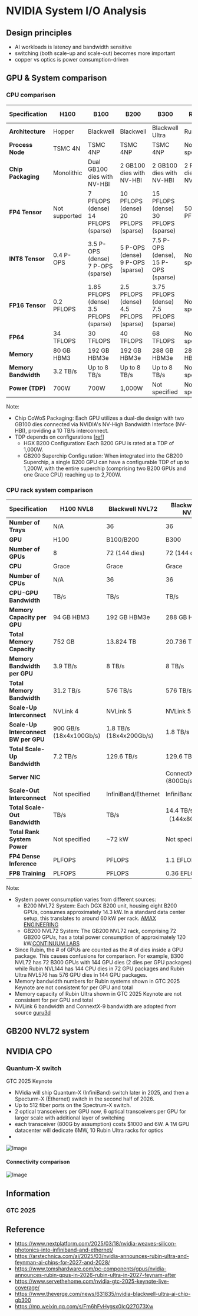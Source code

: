 # NVIDIA System I/O Analysis

## Design principles
- AI workloads is latency and bandwidth sensitive
- switching (both scale-up and scale-out) becomes more important
- copper vs optics is power consumption-driven


## GPU & System comparison

### CPU comparison

| Specification                  | H100          | B100                                 | B200                                 | B300                                 | Rubin         | Rubin Ultra    |
|----------------------|---------------|--------------------------------------|--------------------------------------|--------------------------------------|---------------|---------------|
| **Architecture**     | Hopper        | Blackwell                            | Blackwell                            | Blackwell Ultra                      | Rubin         | Rubin Ultra    |
| **Process Node**     | TSMC 4N       | TSMC 4NP                             | TSMC 4NP                             | TSMC 4NP                             | Not specified | Not specified |
| **Chip Packaging**   | Monolithic    | Dual GB100 dies with NV-HBI          | 2 GB100 dies with NV-HBI             | 2 GB100 dies with NV-HBI             | 2 Rubin dies with NV-HBI | 4 Rubin dies with NV-HBI  |
| **FP4 Tensor**       | Not supported | 7 PFLOPS (dense) <br> 14 PFLOPS (sparse) | 10 PFLOPS (dense) <br> 20 PFLOPS (sparse) | 15 PFLOPS (dense) <br> 30 PFLOPS (sparse) | 50 PFLOPS | 100 PFLOPS |
| **INT8 Tensor**      | 0.4 P-OPS     | 3.5 P-OPS (dense) <br> 7 P-OPS (sparse) | 5 P-OPS (dense) <br> 9 P-OPS (sparse) | 7.5 P-OPS (dense), 15 P-OPS (sparse) | Not specified | Not specified |
| **FP16 Tensor**      | 0.2 PFLOPS    | 1.85 PFLOPS (dense) <br> 3.5 PFLOPS (sparse) | 2.5 PFLOPS (dense) <br> 4.5 PFLOPS (sparse) | 3.75 PFLOPS (dense) <br> 7.5 PFLOPS (sparse) | Not specified | Not specified |
| **FP64**             | 34 TFLOPS     | 30 TFLOPS                            | 40 TFLOPS                            | 68 TFLOPS                            | Not specified | Not specified |
| **Memory**           | 80 GB HBM3    | 192 GB HBM3e                          | 192 GB HBM3e                          | 288 GB HBM3e                          | 288 GB HBM4 | 1 TB HBM4e |
| **Memory Bandwidth** | 3.2 TB/s      | Up to 8 TB/s                          | Up to 8 TB/s                          | Up to 8 TB/s                          | Not specified | Not specified |
| **Power (TDP)**      | 700W          | 700W                                  | 1,000W                                | Not specified                         | Not specified | Not specified |


Note:
- Chip CoWoS Packaging: Each GPU utilizes a dual-die design with two GB100 dies connected via NVIDIA's NV-High Bandwidth Interface (NV-HBI), providing a 10 TB/s interconnect.
- TDP depends on configurations [[ref](https://www.tomshardware.com/pc-components/gpus/nvidias-next-gen-ai-gpu-revealed-blackwell-b200-gpu-delivers-up-to-20-petaflops-of-compute-and-massive-improvements-over-hopper-h100?utm_source=chatgpt.com)]
  - HGX B200 Configuration: Each B200 GPU is rated at a TDP of 1,000W. 
  - GB200 Superchip Configuration: When integrated into the GB200 Superchip, a single B200 GPU can have a configurable TDP of up to 1,200W, with the entire superchip (comprising two B200 GPUs and one Grace CPU) reaching up to 2,700W.

### CPU rack system comparison

| Specification                  | H100 NVL8 | Blackwell NVL72 | Blackwell Ultra NVL72 | Rubin NVL144 | Rubin Ultra NVL576 |
|--------------------------------|-----------|------------|------------|--------------|--------------|
| **Number of Trays**            | N/A       | 36         | 36         | 36           | 36           |
| **GPU**                        | H100      | B100/B200  | B300       | Rubin        | Rubin Ultra  |
| **Number of GPUs**             | 8         | 72 (144 dies) | 72 (144 dies) | 144 dies | 576 dies   |
| **CPU**                        | Grace     | Grace      | Grace      | Vera         | Vera         |
| **Number of CPUs**             | N/A       | 36         | 36         | 36?          | 36?          |
| **CPU-GPU Bandwidth**          |  TB/s  |  TB/s |  TB/s | 1.8 TB/s | 1.8 TB/s |
| **Memory Capacity per GPU**    | 94 GB HBM3 | 192 GB HBM3e | 288 GB HBM3e | 520 GB HBM4 | 1 TB HBM4e |
| **Total Memory Capacity**      | 752 GB    | 13.824 TB | 20.736 TB | 75 TB | 365 TB (inconsistent with 1TB*144) |
| **Memory Bandwidth per GPU**   | 3.9 TB/s  | 8 TB/s | 8 TB/s | 13 TB/s | ? TB/s |
| **Total Memory Bandwidth**     | 31.2 TB/s | 576 TB/s | 576 TB/s | ? TB/s | 4500 TB/s |
| **Scale-Up Interconnect**      | NVLink 4  | NVLink 5 | NVLink 5 | NVLink 6 | NVLink 7 |
| **Scale-Up Interconnect BW per GPU** | 900 GB/s (18x4x100Gb/s) | 1.8 TB/s (18x4x200Gb/s) | 1.8 TB/s | 3.6 TB/s (18x4x400Gb/s?) | ? TB/s (?) |
| **Total Scale-Up Bandwidth**  | 7.2 TB/s | 129.6 TB/s | 129.6 TB/s | 260 TB/s | 1.5 PB/s |
| **Server NIC**                 |     |   | ConnectX-8 (800Gb/s) | ConnectX-9 (1.6Tb/s) | ConnectX-9 (1.6T/s) |
| **Scale-Out Interconnect**     | Not specified | InfiniBand/Ethernet | InfiniBand/Ethernet | InfiniBand/Ethernet | InfiniBand/Ethernet |
| **Total Scale-Out Bandwidth**  |  TB/s |  TB/s | 14.4 TB/s （144x800Gb/s) | 28.8 TB/s (144x1.6Tb/s) | 115.2 TB/s (576x1.6Tb/s?) |
| **Total Rank System Power**    | Not specified | ~72 kW | Not specified | Not specified | 600 kW |
| **FP4 Dense Inference**        | PLFOPS |  PFLOPS | 1.1 EFLOPS | 3.6 EFLOPS | 15 EFLOPS |
| **FP8 Training**               | PLFOPS |  PFLOPS | 0.36 EFLOPS | 1.2 EFLOPS | 5 EFLOPS |

Note:
- System power consumption varies from different sources:
  - B200 NVL72 System: Each DGX B200 unit, housing eight B200 GPUs, consumes approximately 14.3 kW. In a standard data center setup, this translates to around 60 kW per rack. [AMAX ENGINEERING](https://www.amax.com/comparing-nvidia-blackwell-configurations/?utm_source=chatgpt.com)
  - GB200 NVL72 System: The GB200 NVL72 rack, comprising 72 GB200 GPUs, has a total power consumption of approximately 120 kW.[CONTINUUM LABS](https://training.continuumlabs.ai/infrastructure/servers-and-chips/nvidia-gb200-nvl72?utm_source=chatgpt.com)
- Since Rubin, the # of GPUs are counted as the # of dies inside a GPU package. This causes confusions for comparison. For example, B300 NVL72 has 72 B300 GPUs with 144 GPU dies (2 dies per GPU packages) while Rubin NVL144 has 144 CPU dies in 72 GPU packages and Rubin Ultra NVL576 has 576 GPU dies in 144 GPU packages. 
- Memory bandwidth numbers for Rubin systems shown in GTC 2025 Keynote are not consistent for per GPU and total
- Memory capacity of Rubin Ultra shown in GTC 2025 Keynote are not consistent for per GPU and total
- NVLink 6 bandwidth and ConnextX-9 bandwidth are adopted from source [guru3d](https://www.guru3d.com/story/nvidia-confirms-nextgeneration-architecture-is-based-on-vera-rubin-gpu/)


## GB200 NVL72 system


## NVIDIA CPO

### Quantum-X switch
GTC 2025 Keynote
- NVidia will ship Quantum-X (InfiniBand) switch later in 2025, and then a Specturm-X (Ethernet) switch in the second half of 2026.
- Up to 512 fiber ports on the Spectrum-X switch.
- 2 optical transceivers per GPU now, 6 optical transceivers per GPU for larger scale with additional layer of switching
- each transceiver (800G by assumption) costs $1000 and 6W. A 1M GPU datacenter will dedicate 6MW, 10 Rubin Ultra racks for optics
- 

![Image](https://github.com/user-attachments/assets/60a30901-0052-4e77-aa3c-196377bcd09d)

#### Connectivity comparison
![Image](https://github.com/user-attachments/assets/5c34ec4a-951b-42de-817a-ff58e0f8c059)


## Information
### GTC 2025


## Reference
- https://www.nextplatform.com/2025/03/18/nvidia-weaves-silicon-photonics-into-infiniband-and-ethernet/
- https://arstechnica.com/ai/2025/03/nvidia-announces-rubin-ultra-and-feynman-ai-chips-for-2027-and-2028/
- https://www.tomshardware.com/pc-components/gpus/nvidia-announces-rubin-gpus-in-2026-rubin-ultra-in-2027-feynam-after
- https://www.servethehome.com/nvidia-gtc-2025-keynote-live-coverage/
- https://www.theverge.com/news/631835/nvidia-blackwell-ultra-ai-chip-gb300
- https://mp.weixin.qq.com/s/Fm6hFvHygsx0IcQ27G73Xw


